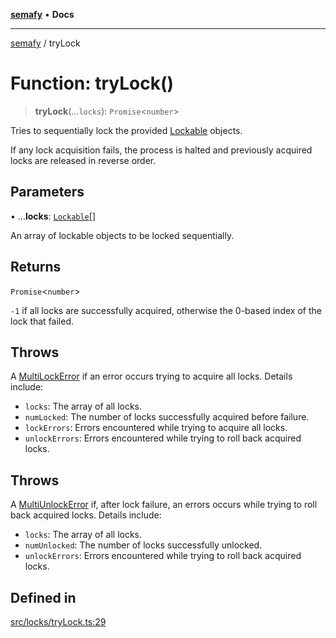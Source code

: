 [**semafy**](../README.md) • **Docs**

***

[semafy](../globals.md) / tryLock

# Function: tryLock()

> **tryLock**(...`locks`): `Promise`\<`number`\>

Tries to sequentially lock the provided [Lockable](../interfaces/Lockable.md) objects.

If any lock acquisition fails, the process is halted
and previously acquired locks are released in reverse order.

## Parameters

• ...**locks**: [`Lockable`](../interfaces/Lockable.md)[]

An array of lockable objects to be locked sequentially.

## Returns

`Promise`\<`number`\>

`-1` if all locks are successfully acquired, otherwise the 0-based index of the lock that failed.

## Throws

A [MultiLockError](../classes/MultiLockError.md) if an error occurs trying to acquire all
locks. Details include:
 - `locks`: The array of all locks.
 - `numLocked`: The number of locks successfully acquired before failure.
 - `lockErrors`: Errors encountered while trying to acquire all locks.
 - `unlockErrors`: Errors encountered while trying to roll back acquired locks.

## Throws

A [MultiUnlockError](../classes/MultiUnlockError.md) if, after lock failure, an errors occurs
while trying to roll back acquired locks. Details include:
 - `locks`: The array of all locks.
 - `numUnlocked`: The number of locks successfully unlocked.
 - `unlockErrors`: Errors encountered while trying to roll back acquired locks.

## Defined in

[src/locks/tryLock.ts:29](https://github.com/havelessbemore/semafy/blob/ed2c4022daf1bce6090ddce7f0fb37904e05ad7c/src/locks/tryLock.ts#L29)
